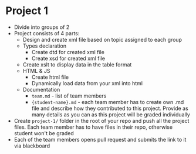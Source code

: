 # Project 1

- Divide into groups of 2
- Project consists of 4 parts:
  - Design and create xml file based on topic assigned to each group
  - Types declaration
    - Create dtd for created xml file
    - Create xsd for created xml file
  - Create xslt to display data in the table format
  - HTML & JS
    - Create html file
    - Dynamically load data from your xml into html
  - Documentation
    - `team.md` - list of team members
    - `{student-name}.md` - each team member has to create own .md file and describe how they contributed to this project. Provide as many details as you can as this project will be graded individually
- Create `project-1/` folder in the root of your repo and push all the project files. Each team member has to have files in their repo, otherwise student won't be graded
- Each of the team members opens pull request and submits the link to it via blackboard
